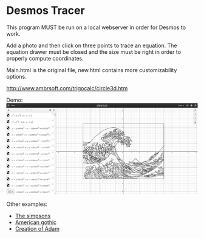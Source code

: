 # Desmos Tracer
This program MUST be run on a local webserver in order for Desmos to work.

Add a photo and then click on three points to trace an equation. The equation drawer must be closed and the size must be right in order to properly compute coordinates.

Main.html is the original file, new.html contains more customizability options.

<a>http://www.ambrsoft.com/trigocalc/circle3d.htm</a>

Demo:
![alt text](demo.png)

Other examples:
<ul>
  <li><a href="https://www.desmos.com/calculator/otaasibedr">The simpsons</a></li>
  <li><a href="https://www.desmos.com/calculator/4uehcqaub4">American gothic</a></li>
  <li><a href="https://www.desmos.com/calculator/9aopac2wu8">Creation of Adam</a></li>
</ul>
